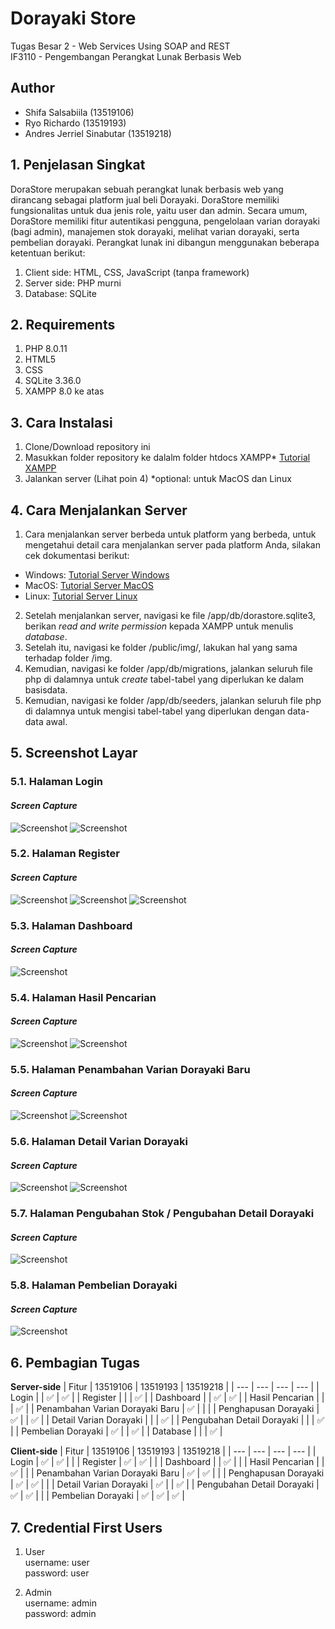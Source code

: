# Dorayaki Store
Tugas Besar 2 - Web Services Using SOAP and REST<br>
IF3110 - Pengembangan Perangkat Lunak Berbasis Web

## Author
- Shifa Salsabiila (13519106)
- Ryo Richardo (13519193)
- Andres Jerriel Sinabutar (13519218)

## 1. Penjelasan Singkat
DoraStore merupakan sebuah perangkat lunak berbasis web yang dirancang sebagai platform jual beli Dorayaki. DoraStore memiliki fungsionalitas untuk dua jenis role, yaitu user dan admin. Secara umum, DoraStore memiliki  fitur autentikasi pengguna, pengelolaan varian dorayaki (bagi admin), manajemen stok dorayaki, melihat varian dorayaki, serta pembelian dorayaki. Perangkat lunak ini dibangun menggunakan beberapa ketentuan berikut:
1. Client side: HTML, CSS, JavaScript (tanpa framework)
2. Server side: PHP murni
3. Database: SQLite


## 2. Requirements
1. PHP 8.0.11
2. HTML5
3. CSS
4. SQLite 3.36.0
5. XAMPP 8.0 ke atas

## 3. Cara Instalasi
1. Clone/Download repository ini
2. Masukkan folder repository ke dalalm folder htdocs XAMPP* [Tutorial XAMPP](https://www.edureka.co/blog/how-to-run-a-php-program-in-xampp/)
3. Jalankan server (Lihat poin 4)
*optional: untuk MacOS dan Linux

## 4. Cara Menjalankan Server 
1. Cara menjalankan server berbeda untuk platform yang berbeda, untuk mengetahui detail cara menjalankan server pada platform Anda, silakan cek dokumentasi berikut:
* Windows: [Tutorial Server Windows](https://www.apachefriends.org/faq_windows.html)
* MacOS: [Tutorial Server MacOS](https://www.apachefriends.org/faq_osx.html#:~:text=To%20start%20XAMPP%20simply%20open,is%20%22manager%2Dosx%22)
* Linux:  [Tutorial Server Linux](https://www.apachefriends.org/faq_linux.html)
2. Setelah menjalankan server, navigasi ke file /app/db/dorastore.sqlite3, berikan *read and write permission* kepada XAMPP untuk menulis *database*.
3. Setelah itu, navigasi ke folder /public/img/, lakukan hal yang sama terhadap folder /img.
4. Kemudian, navigasi ke folder /app/db/migrations, jalankan seluruh file php di dalamnya untuk *create* tabel-tabel yang diperlukan ke dalam basisdata.
5. Kemudian, navigasi ke folder /app/db/seeders, jalankan seluruh file php di dalamnya untuk mengisi tabel-tabel yang diperlukan dengan data-data awal.


## 5. Screenshot Layar
### 5.1. Halaman Login
#### *Screen Capture*
![Screenshot](doc/01_Login1.png)
![Screenshot](doc/01_Login2.png)

### 5.2. Halaman Register
#### *Screen Capture*
![Screenshot](doc/02_Register1.png)
![Screenshot](doc/02_Register2.png)
![Screenshot](doc/02_Register3.png)

### 5.3. Halaman Dashboard
#### *Screen Capture*
![Screenshot](doc/03_Dashboard1.png)

### 5.4. Halaman Hasil Pencarian
#### *Screen Capture*
![Screenshot](doc/04_Pencarian1.png)
![Screenshot](doc/04_Pencarian2.png)

### 5.5. Halaman Penambahan Varian Dorayaki Baru
#### *Screen Capture*
![Screenshot](doc/05_AddVariant1.png)
![Screenshot](doc/05_AddVariant2.png)

### 5.6. Halaman Detail Varian Dorayaki
#### *Screen Capture*
![Screenshot](doc/06_Detail1.png)
![Screenshot](doc/06_Detail2.png)

### 5.7. Halaman Pengubahan Stok / Pengubahan Detail Dorayaki
#### *Screen Capture*
![Screenshot](doc/07_EditVariant1.png)

### 5.8. Halaman Pembelian Dorayaki
#### *Screen Capture*
![Screenshot](doc/08_Pembelian1.png)

## 6. Pembagian Tugas
**Server-side**
| Fitur  | 13519106 | 13519193 | 13519218 |
| --- | --- | --- | --- |
| Login |  | :white_check_mark: | :white_check_mark: |
| Register   |  |  | :white_check_mark: |
| Dashboard   |  | :white_check_mark: | :white_check_mark: |
| Hasil Pencarian   |  |  | :white_check_mark: |
| Penambahan Varian Dorayaki Baru  | :white_check_mark: |  |  |
| Penghapusan Dorayaki  | :white_check_mark: |  | :white_check_mark: |
| Detail Varian Dorayaki  |  |  | :white_check_mark: |
| Pengubahan Detail Dorayaki  |  |  | :white_check_mark: |
| Pembelian Dorayaki  | :white_check_mark: |  | :white_check_mark: |
| Database  |  |  | :white_check_mark: |

**Client-side**
| Fitur  | 13519106 | 13519193 | 13519218 |
| --- | --- | --- | --- |
| Login | :white_check_mark: | :white_check_mark: |  |
| Register   | :white_check_mark: | :white_check_mark: |  |
| Dashboard   |  | :white_check_mark: |  |
| Hasil Pencarian   |  | :white_check_mark: |  |
| Penambahan Varian Dorayaki Baru  | :white_check_mark: | :white_check_mark: |  |
| Penghapusan Dorayaki  | :white_check_mark: | :white_check_mark: |  |
| Detail Varian Dorayaki  | :white_check_mark: |  | :white_check_mark: |
| Pengubahan Detail Dorayaki  | :white_check_mark: | :white_check_mark: |  |
| Pembelian Dorayaki  | :white_check_mark: | :white_check_mark: | :white_check_mark: |

## 7. Credential First Users
1. User<br>
username: user<br>
password: user

2. Admin<br>
username: admin<br>
password: admin
